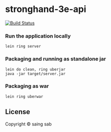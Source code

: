 # stronghand-3e-api

[![Build Status](https://www.travis-ci.com/saingsab/stronghand-3e-api.svg?branch=main)](https://www.travis-ci.com/saingsab/stronghand-3e-api)

### Run the application locally

`lein ring server`

### Packaging and running as standalone jar

```
lein do clean, ring uberjar
java -jar target/server.jar
```

### Packaging as war

`lein ring uberwar`

## License

Copyright ©  saing sab
